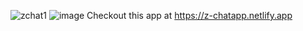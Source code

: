 ![zchat1](https://user-images.githubusercontent.com/53763419/194349073-19750bd2-a8e2-4b9d-a529-00361e5b2905.png)
![image](https://user-images.githubusercontent.com/53763419/194349401-1a18b1b5-c457-4ce1-b84b-86069b11b09c.png)
Checkout this app at https://z-chatapp.netlify.app
